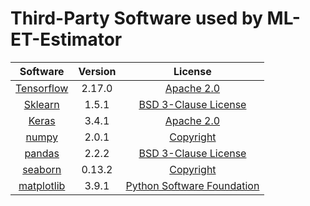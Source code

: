 # Third-Party Software used by ML-ET-Estimator

|Software|Version|License
|:----:|:----:|:----:|
|[Tensorflow](https://www.tensorflow.org/)|2.17.0|[Apache 2.0](https://github.com/tensorflow/tensorflow/blob/master/LICENSE)|
|[Sklearn](https://scikit-learn.org/stable/)|1.5.1|[BSD 3-Clause License](https://github.com/scikit-learn/scikit-learn/blob/main/COPYING)|
|[Keras](https://keras.io/)|3.4.1|[Apache 2.0](https://github.com/keras-team/keras/blob/master/LICENSE)|
|[numpy](https://numpy.org/)|2.0.1|[Copyright](https://github.com/numpy/numpy/blob/main/LICENSE.txt)|
|[pandas](https://pandas.pydata.org/)|2.2.2|[BSD 3-Clause License](https://github.com/pandas-dev/pandas/blob/main/LICENSE)|
|[seaborn](https://seaborn.pydata.org/)|0.13.2|[Copyright](https://github.com/mwaskom/seaborn/blob/master/LICENSE.md)|
|[matplotlib](https://matplotlib.org/)|3.9.1|[Python Software Foundation](https://matplotlib.org/stable/project/license.html)|  


